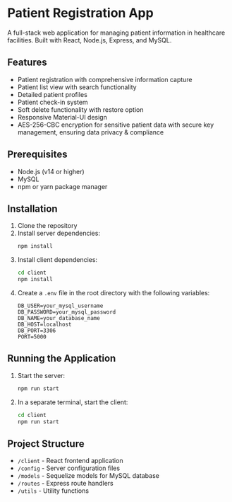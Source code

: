 # Patient Registration App

A full-stack web application for managing patient information in healthcare facilities. Built with React, Node.js, Express, and MySQL.

## Features

- Patient registration with comprehensive information capture
- Patient list view with search functionality
- Detailed patient profiles
- Patient check-in system
- Soft delete functionality with restore option
- Responsive Material-UI design
- AES-256-CBC encryption for sensitive patient data with secure key management, ensuring data privacy & compliance

## Prerequisites

- Node.js (v14 or higher)
- MySQL
- npm or yarn package manager

## Installation

1. Clone the repository
2. Install server dependencies:
   ```bash
   npm install
   ```
3. Install client dependencies:
   ```bash
   cd client
   npm install
   ```
4. Create a `.env` file in the root directory with the following variables:
   ```
   DB_USER=your_mysql_username
   DB_PASSWORD=your_mysql_password
   DB_NAME=your_database_name
   DB_HOST=localhost
   DB_PORT=3306
   PORT=5000
   ```

## Running the Application

1. Start the server:
   ```bash
   npm run start
   ```
2. In a separate terminal, start the client:
   ```bash
   cd client
   npm run start
   ```

## Project Structure

- `/client` - React frontend application
- `/config` - Server configuration files
- `/models` - Sequelize models for MySQL database
- `/routes` - Express route handlers
- `/utils` - Utility functions

